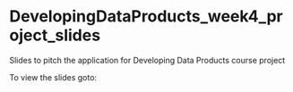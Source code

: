 # DevelopingDataProducts_week4_project_slides
Slides to pitch the application for Developing Data Products course project

To view the slides goto:
